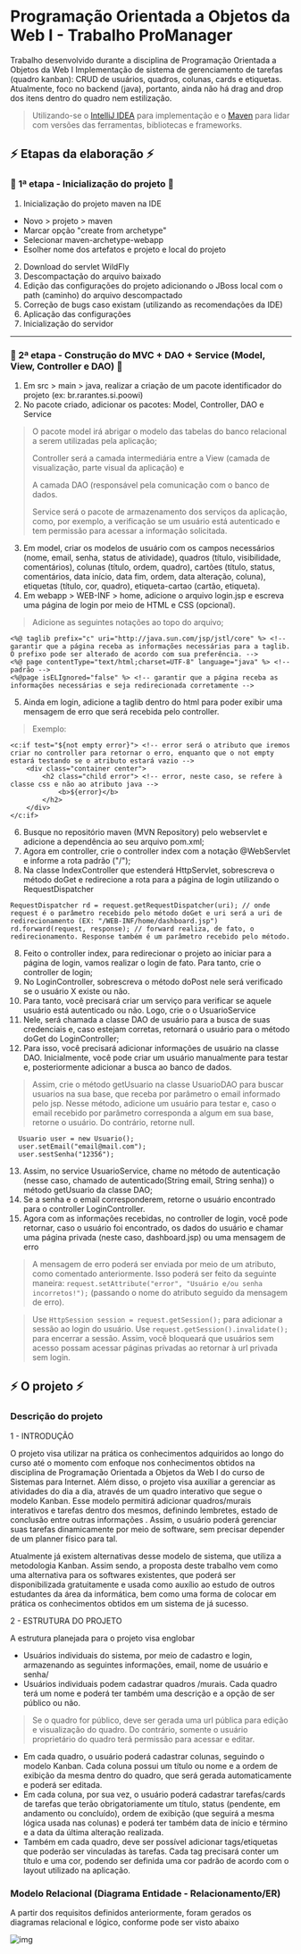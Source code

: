 # Programação Orientada a Objetos da Web I - Trabalho ProManager
Trabalho desenvolvido durante a disciplina de Programação Orientada a Objetos da Web I
Implementação de sistema de gerenciamento de tarefas (quadro kanban): CRUD de usuários, quadros, colunas, cards e etiquetas. Atualmente, 
foco no backend (java), portanto, ainda não há drag and drop dos itens dentro do quadro nem estilização. 

> Utilizando-se o [IntelliJ IDEA](https://www.jetbrains.com/pt-br/idea/) para implementação e o [Maven](https://mvnrepository.com/) 
> para lidar com versões das ferramentas, bibliotecas e frameworks.

## :zap: Etapas da elaboração :zap: 
### 🔸 1ª etapa - Inicialização do projeto 🔸
1. Inicialização do projeto maven na IDE 
 - Novo > projeto > maven
 - Marcar opção "create from archetype" 
 - Selecionar maven-archetype-webapp
 - Esolher nome dos artefatos e projeto e local do projeto
2. Download do servlet WildFly
3. Descompactação do arquivo baixado
4. Edição das configurações do projeto adicionando o JBoss local com o path (caminho) do arquivo descompactado
5. Correção de bugs caso existam (utilizando as recomendações da IDE)
6. Aplicação das configurações
7. Inicialização do servidor
<hr />

### 🔸 2ª etapa - Construção do MVC + DAO + Service (Model, View, Controller e DAO) 🔸
1. Em src > main > java, realizar a criação de um pacote identificador do projeto (ex: br.rarantes.si.poowi)
2. No pacote criado, adicionar os pacotes: Model, Controller, DAO e Service

> O pacote model irá abrigar o modelo das tabelas do banco relacional a serem utilizadas pela aplicação; 
> 
> Controller será a camada intermediária entre a View (camada de visualização, parte visual da aplicação) e 
> 
>  A camada DAO (responsável pela comunicação com o banco de dados. 
>  
>  Service será o pacote de armazenamento dos serviços da aplicação, 
> como, por exemplo, a verificação se um usuário está autenticado e tem permissão para acessar a informação solicitada.

3. Em model, criar os modelos de usuário com os campos necessários (nome, email, senha, status de atividade), quadros (título, 
visibilidade, comentários), colunas (título, ordem, quadro), cartões (título, status, comentários, data início, data fim, ordem, data alteração, coluna),
etiquetas (título, cor, quadro), etiqueta-cartao (cartão, etiqueta).
4. Em webapp > WEB-INF > home, adicione o arquivo login.jsp e escreva uma página de login por meio de HTML e CSS (opcional).
> Adicione as seguintes notações ao topo do arquivo; 
```
<%@ taglib prefix="c" uri="http://java.sun.com/jsp/jstl/core" %> <!-- garantir que a página receba as informações necessárias para a taglib. O prefixo pode ser alterado de acordo com sua preferência. -->
<%@ page contentType="text/html;charset=UTF-8" language="java" %> <!-- padrão -->
<%@page isELIgnored="false" %> <!-- garantir que a página receba as informações necessárias e seja redirecionada corretamente -->
```
5. Ainda em login, adicione a taglib dentro do html para poder exibir uma mensagem de erro que será recebida pelo controller.
> Exemplo: 
```
<c:if test="${not empty error}"> <!-- error será o atributo que iremos criar no controller para retornar o erro, enquanto que o not empty estará testando se o atributo estará vazio -->
    <div class="container center">
        <h2 class="child error"> <!-- error, neste caso, se refere à classe css e não ao atributo java -->
            <b>${error}</b>
        </h2>
    </div>
</c:if>
 ```
6. Busque no repositório maven (MVN Repository) pelo webservlet e adicione a dependência ao seu arquivo pom.xml;
7. Agora em controller, crie o controller index com a notação @WebServlet e informe a rota padrão ("/");
8. Na classe IndexController que estenderá HttpServlet, sobrescreva o método doGet e redirecione a rota para a página de login utilizando o RequestDispatcher
```
RequestDispatcher rd = request.getRequestDispatcher(uri); // onde request é o parâmetro recebido pelo método doGet e uri será a uri de redirecionamento (EX: "/WEB-INF/home/dashboard.jsp")
rd.forward(request, response); // forward realiza, de fato, o redirecionamento. Response também é um parâmetro recebido pelo método.
```
8. Feito o controller index, para redirecionar o projeto ao iniciar para a página de login, vamos realizar o login de fato. Para tanto, crie o 
controller de login;
9. No LoginController, sobrescreva o método doPost nele será verificado se o usuário X existe ou não. 
10. Para tanto, você precisará criar um serviço para verificar se aquele usuário está autenticado ou não. Logo, crie o o UsuarioService
11. Nele, será chamada a classe DAO de usuário para a busca de suas credenciais e, caso estejam corretas, retornará o usuário para o método doGet do 
LoginController;
12. Para isso, você precisará adicionar informações de usuário na classe DAO. Inicialmente, você pode criar um usuário manualmente para testar e, 
posteriormente adicionar a busca ao banco de dados.
> Assim, crie o método getUsuario na classe UsuarioDAO para buscar usuarios na sua base, que receba por parâmetro o email informado pelo jsp. 
> Nesse método, adicione um usuário para testar e, caso o email 
> recebido por parâmetro corresponda a algum em sua base, retorne o usuário. Do contrário, retorne null.
```
  Usuario user = new Usuario();
  user.setEmail("email@mail.com");
  user.sestSenha("12356");
```
13. Assim, no service UsuarioService, chame no método de autenticação (nesse caso, chamado de autenticado(String email, String senha)) o método 
getUsuario da classe DAO;
14. Se a senha e o email corresponderem, retorne o usuário encontrado para o controller LoginController.
15. Agora com as informações recebidas, no controller de login, você pode retornar, caso o usuário foi encontrado, os dados do usuário e chamar uma 
página privada (neste caso, dashboard.jsp) ou uma mensagem de erro
> A mensagem de erro poderá ser enviada por meio de um atributo, como comentado anteriormente. Isso poderá ser feito da seguinte maneira: 
`` request.setAttribute("error", "Usuário e/ou senha incorretos!"); ``
> (passando o nome do atributo seguido da mensagem de erro).

> Use ``HttpSession session = request.getSession();`` para adicionar a sessão ao login do usuário. Use ``request.getSession().invalidate();`` para encerrar 
a sessão. 
> Assim, você bloqueará que usuários sem acesso possam acessar páginas privadas ao retornar à url privada sem login.

## :zap: O projeto :zap:
### Descrição do projeto
1 - INTRODUÇÃO

O projeto visa utilizar na prática os conhecimentos adquiridos ao longo do curso até o
momento com enfoque nos conhecimentos obtidos na disciplina de Programação Orientada
a Objetos da Web I do curso de Sistemas para Internet. Além disso, o projeto visa auxiliar a
gerenciar as atividades do dia a dia, através de um quadro interativo que segue o modelo
Kanban. Esse modelo permitirá adicionar quadros/murais interativos e tarefas dentro dos
mesmos, definindo lembretes, estado de conclusão entre outras informações . Assim, o
usuário poderá gerenciar suas tarefas dinamicamente por meio de software, sem precisar
depender de um planner físico para tal.

Atualmente já existem alternativas desse modelo de sistema, que utiliza a metodologia
Kanban. Assim sendo, a proposta deste trabalho vem como uma alternativa para os
softwares existentes, que poderá ser disponibilizada gratuitamente e usada como auxílio ao
estudo de outros estudantes da área da informática, bem como uma forma de colocar em
prática os conhecimentos obtidos em um sistema de já sucesso.

2 - ESTRUTURA DO PROJETO

A estrutura planejada para o projeto visa englobar
- Usuários individuais do sistema, por meio de cadastro e login, armazenando
as seguintes informações, email, nome de usuário e senha/
- Usuários individuais podem cadastrar quadros /murais. Cada quadro terá um
nome e poderá ter também uma descrição e a opção de ser público ou não.

>Se o quadro for público, deve ser gerada uma url pública para edição e
visualização do quadro. Do contrário, somente o usuário proprietário do
quadro terá permissão para acessar e editar.

- Em cada quadro, o usuário poderá cadastrar colunas, seguindo o modelo
Kanban. Cada coluna possui um título ou nome e a ordem de exibição da
mesma dentro do quadro, que será gerada automaticamente e poderá ser
editada.
- Em cada coluna, por sua vez, o usuário poderá cadastrar tarefas/cards de
tarefas que terão obrigatoriamente um título, status (pendente, em
andamento ou concluído), ordem de exibição (que seguirá a mesma lógica
usada nas colunas) e poderá ter também data de início e término e a data da
última alteração realizada.
- Também em cada quadro, deve ser possível adicionar tags/etiquetas que
poderão ser vinculadas às tarefas. Cada tag precisará conter um título e uma
cor, podendo ser definida uma cor padrão de acordo com o layout utilizado na
aplicação.

### Modelo Relacional (Diagrama Entidade - Relacionamento/ER)
A partir dos requisitos definidos anteriormente, foram gerados os diagramas relacional e lógico, conforme pode ser visto abaixo

![img](./poow1-2.jpg)
